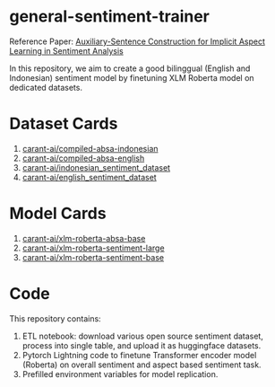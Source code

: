 # general-sentiment-trainer
Reference Paper: [Auxiliary-Sentence Construction for Implicit Aspect Learning in Sentiment Analysis](https://arxiv.org/abs/2203.11702)

In this repository, we aim to create a good bilinggual (English and Indonesian) sentiment model by finetuning XLM Roberta model on dedicated datasets.

# Dataset Cards
1. [carant-ai/compiled-absa-indonesian](https://huggingface.co/datasets/carant-ai/compiled-absa-indonesian)
2. [carant-ai/compiled-absa-english](https://huggingface.co/datasets/carant-ai/compiled-absa-english)
3. [carant-ai/indonesian_sentiment_dataset](https://huggingface.co/datasets/carant-ai/indonesian_sentiment_dataset)
4. [carant-ai/english_sentiment_dataset](https://huggingface.co/datasets/carant-ai/english_sentiment_dataset)

# Model Cards
1. [carant-ai/xlm-roberta-absa-base](https://huggingface.co/carant-ai/xlm-roberta-absa-base)
2. [carant-ai/xlm-roberta-sentiment-large](https://huggingface.co/carant-ai/xlm-roberta-sentiment-large)
3. [carant-ai/xlm-roberta-sentiment-base](https://huggingface.co/carant-ai/xlm-roberta-sentiment-base)
   
# Code
This repository contains:
1. ETL notebook: download various open source sentiment dataset, process into single table, and upload it as huggingface datasets.
2. Pytorch Lightning code to finetune Transformer encoder model (Roberta) on overall sentiment and aspect based sentiment task.
3. Prefilled environment variables for model replication.
